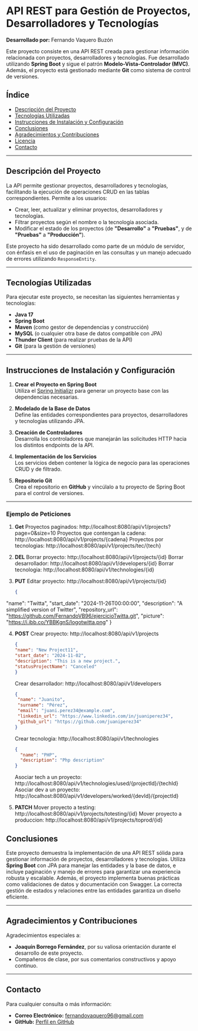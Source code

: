 # API REST para Gestión de Proyectos, Desarrolladores y Tecnologías

**Desarrollado por:** Fernando Vaquero Buzón

Este proyecto consiste en una API REST creada para gestionar información relacionada con proyectos, desarrolladores y tecnologías. Fue desarrollado utilizando **Spring Boot** y sigue el patrón **Modelo-Vista-Controlador (MVC)**. Además, el proyecto está gestionado mediante **Git** como sistema de control de versiones.

## Índice
- [Descripción del Proyecto](#descripción-del-proyecto)
- [Tecnologías Utilizadas](#tecnologías-utilizadas)
- [Instrucciones de Instalación y Configuración](#instrucciones-de-instalación-y-configuración)
- [Conclusiones](#conclusiones)
- [Agradecimientos y Contribuciones](#agradecimientos-y-contribuciones)
- [Licencia](#licencia)
- [Contacto](#contacto)

---

## Descripción del Proyecto

La API permite gestionar proyectos, desarrolladores y tecnologías, facilitando la ejecución de operaciones CRUD en las tablas correspondientes. Permite a los usuarios:
- Crear, leer, actualizar y eliminar proyectos, desarrolladores y tecnologías.
- Filtrar proyectos según el nombre o la tecnología asociada.
- Modificar el estado de los proyectos (de **"Desarrollo"** a **"Pruebas"**, y de **"Pruebas"** a **"Producción"**).

Este proyecto ha sido desarrollado como parte de un módulo de servidor, con énfasis en el uso de paginación en las consultas y un manejo adecuado de errores utilizando `ResponseEntity`.

---

## Tecnologías Utilizadas

Para ejecutar este proyecto, se necesitan las siguientes herramientas y tecnologías:

- **Java 17**
- **Spring Boot**
- **Maven** (como gestor de dependencias y construcción)
- **MySQL** (o cualquier otra base de datos compatible con JPA)
- **Thunder Client** (para realizar pruebas de la API)
- **Git** (para la gestión de versiones)

---

## Instrucciones de Instalación y Configuración

1. **Crear el Proyecto en Spring Boot**  
   Utiliza el [Spring Initializr](https://start.spring.io/) para generar un proyecto base con las dependencias necesarias.

2. **Modelado de la Base de Datos**  
   Define las entidades correspondientes para proyectos, desarrolladores y tecnologías utilizando JPA.

3. **Creación de Controladores**  
   Desarrolla los controladores que manejarán las solicitudes HTTP hacia los distintos endpoints de la API.

4. **Implementación de los Servicios**  
   Los servicios deben contener la lógica de negocio para las operaciones CRUD y de filtrado.

5. **Repositorio Git**  
   Crea el repositorio en **GitHub** y vincúlalo a tu proyecto de Spring Boot para el control de versiones.

---

### Ejemplo de Peticiones

1. **Get**
   Proyectos paginados: http://localhost:8080/api/v1/projects?page=0&size=10
   Proyectos que contengan la cadena: http://localhost:8080/api/v1/projects/{cadena}
   Proyectos por tecnologias: http://localhost:8080/api/v1/projects/tec/{tech}
   
2. **DEL**
   Borrar proyecto: http://localhost:8080/api/v1/projects/{id}
   Borrar desarrollador: http://localhost:8080/api/v1/developers/{id}
   Borrar tecnologia: http://localhost:8080/api/v1/technologies/{id}

3. **PUT**
   Editar proyecto: http://localhost:8080/api/v1/projects/{id}
   ```json
   {
  "name": "Twitta",
  "start_date": "2024-11-26T00:00:00",
  "description": "A simplified version of Twitter",
  "repository_url": "https://github.com/FernandoVB96/ejercicioTwitta.git",
  "picture": "https://i.ibb.co/YBBKgnS/logotwitta.png"
   }
   
4. **POST**
   Crear proyecto: http://localhost:8080/api/v1/projects
      ```json
      {
     "name": "New Project11",
     "start_date": "2024-11-02",
     "description": "This is a new project.",
     "statusProjectName": "Canceled"
      }
   ```
   Crear desarrollador: http://localhost:8080/api/v1/developers
      ```json
      {
       "name": "Juanito",
       "surname": "Pérez",
       "email": "juani.perez34@example.com",
       "linkedin_url": "https://www.linkedin.com/in/juaniperez34",
       "github_url": "https://github.com/juaniperez34"
      }
      ```
   Crear tecnologia: http://localhost:8080/api/v1/technologies
   ```json
   {
     "name": "PHP",
     "description": "Php description"
   }
   ```
   Asociar tech a un proyecto: http://localhost:8080/api/v1/technologies/used/{projectId}/{techId}
   Asociar dev a un proyecto: http://localhost:8080/api/v1/developers/worked/{devId}/{projectId}

5. **PATCH**
   Mover proyecto a testing: http://localhost:8080/api/v1/projects/totesting/{id}
   Mover proyecto a produccion: http://localhost:8080/api/v1/projects/toprod/{id}
   
## Conclusiones

Este proyecto demuestra la implementación de una API REST sólida para gestionar información de proyectos, desarrolladores y tecnologías. Utiliza **Spring Boot** con JPA para manejar las entidades y la base de datos, e incluye paginación y manejo de errores para garantizar una experiencia robusta y escalable. Además, el proyecto implementa buenas prácticas como validaciones de datos y documentación con Swagger. La correcta gestión de estados y relaciones entre las entidades garantiza un diseño eficiente.

---

## Agradecimientos y Contribuciones

Agradecimientos especiales a:

- **Joaquín Borrego Fernández**, por su valiosa orientación durante el desarrollo de este proyecto.
- Compañeros de clase, por sus comentarios constructivos y apoyo continuo.

---


## Contacto

Para cualquier consulta o más información:

- **Correo Electrónico:** fernandovaquero96@gmail.com  
- **GitHub:** [Perfil en GitHub](https://github.com/FernandoVB96)
